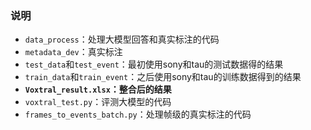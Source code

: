 ### 说明

- `data_process`：处理大模型回答和真实标注的代码
- `metadata_dev`：真实标注
- `test_data`和`test_event`：最初使用sony和tau的测试数据得的结果
- `train_data`和`train_event`：之后使用sony和tau的训练数据得到的结果
- **`Voxtral_result.xlsx`：整合后的结果**
- `voxtral_test.py`：评测大模型的代码
- `frames_to_events_batch.py`：处理帧级的真实标注的代码
